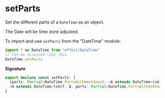 # setParts

Set the different parts of a `DateTime` as an object.

The Date will be time zone adjusted.

To import and use `setParts` from the "DateTime" module:

```ts
import * as DateTime from "effect/DateTime"
// Can be accessed like this
DateTime.setParts
```

**Signature**

```ts
export declare const setParts: {
  (parts: Partial<DateTime.PartsWithWeekday>): <A extends DateTime>(self: A) => A
  <A extends DateTime>(self: A, parts: Partial<DateTime.PartsWithWeekday>): A
}
```
